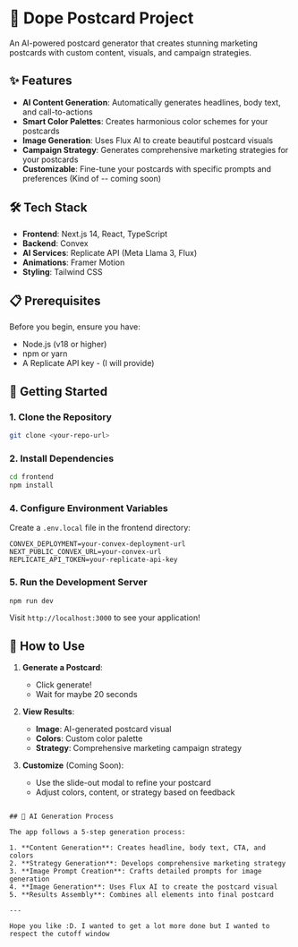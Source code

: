 # 🎨 Dope Postcard Project

An AI-powered postcard generator that creates stunning marketing postcards with custom content, visuals, and campaign strategies.

## ✨ Features

- **AI Content Generation**: Automatically generates headlines, body text, and call-to-actions
- **Smart Color Palettes**: Creates harmonious color schemes for your postcards
- **Image Generation**: Uses Flux AI to create beautiful postcard visuals
- **Campaign Strategy**: Generates comprehensive marketing strategies for your postcards
- **Customizable**: Fine-tune your postcards with specific prompts and preferences (Kind of -- coming soon)

## 🛠 Tech Stack

- **Frontend**: Next.js 14, React, TypeScript
- **Backend**: Convex
- **AI Services**: Replicate API (Meta Llama 3, Flux)
- **Animations**: Framer Motion
- **Styling**: Tailwind CSS

## 📋 Prerequisites

Before you begin, ensure you have:

- Node.js (v18 or higher)
- npm or yarn
- A Replicate API key - (I will provide)

## 🚀 Getting Started

### 1. Clone the Repository
```bash
git clone <your-repo-url>
```

### 2. Install Dependencies
```bash
cd frontend
npm install
```


### 4. Configure Environment Variables
Create a `.env.local` file in the frontend directory:
```env
CONVEX_DEPLOYMENT=your-convex-deployment-url
NEXT_PUBLIC_CONVEX_URL=your-convex-url
REPLICATE_API_TOKEN=your-replicate-api-key
```

### 5. Run the Development Server
```bash
npm run dev
```

Visit `http://localhost:3000` to see your application!

## 🎯 How to Use

1. **Generate a Postcard**: 
   - Click generate!
   - Wait for maybe 20 seconds

2. **View Results**:
   - **Image**: AI-generated postcard visual
   - **Colors**: Custom color palette
   - **Strategy**: Comprehensive marketing campaign strategy

3. **Customize** (Coming Soon):
   - Use the slide-out modal to refine your postcard
   - Adjust colors, content, or strategy based on feedback

```

## 🤖 AI Generation Process

The app follows a 5-step generation process:

1. **Content Generation**: Creates headline, body text, CTA, and colors
2. **Strategy Generation**: Develops comprehensive marketing strategy
3. **Image Prompt Creation**: Crafts detailed prompts for image generation
4. **Image Generation**: Uses Flux AI to create the postcard visual
5. **Results Assembly**: Combines all elements into final postcard

---

Hope you like :D. I wanted to get a lot more done but I wanted to respect the cutoff window
